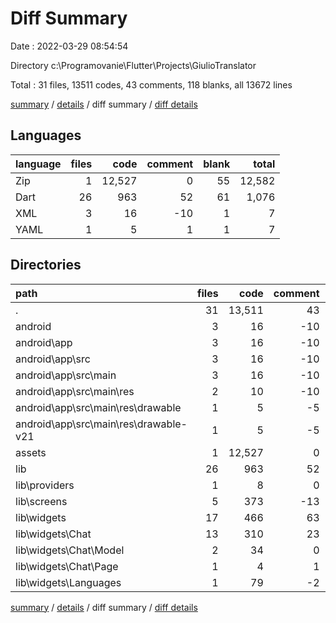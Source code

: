 # Diff Summary

Date : 2022-03-29 08:54:54

Directory c:\Programovanie\Flutter\Projects\GiulioTranslator

Total : 31 files,  13511 codes, 43 comments, 118 blanks, all 13672 lines

[summary](results.md) / [details](details.md) / diff summary / [diff details](diff-details.md)

## Languages
| language | files | code | comment | blank | total |
| :--- | ---: | ---: | ---: | ---: | ---: |
| Zip | 1 | 12,527 | 0 | 55 | 12,582 |
| Dart | 26 | 963 | 52 | 61 | 1,076 |
| XML | 3 | 16 | -10 | 1 | 7 |
| YAML | 1 | 5 | 1 | 1 | 7 |

## Directories
| path | files | code | comment | blank | total |
| :--- | ---: | ---: | ---: | ---: | ---: |
| . | 31 | 13,511 | 43 | 118 | 13,672 |
| android | 3 | 16 | -10 | 1 | 7 |
| android\app | 3 | 16 | -10 | 1 | 7 |
| android\app\src | 3 | 16 | -10 | 1 | 7 |
| android\app\src\main | 3 | 16 | -10 | 1 | 7 |
| android\app\src\main\res | 2 | 10 | -10 | 0 | 0 |
| android\app\src\main\res\drawable | 1 | 5 | -5 | 0 | 0 |
| android\app\src\main\res\drawable-v21 | 1 | 5 | -5 | 0 | 0 |
| assets | 1 | 12,527 | 0 | 55 | 12,582 |
| lib | 26 | 963 | 52 | 61 | 1,076 |
| lib\providers | 1 | 8 | 0 | 1 | 9 |
| lib\screens | 5 | 373 | -13 | 9 | 369 |
| lib\widgets | 17 | 466 | 63 | 40 | 569 |
| lib\widgets\Chat | 13 | 310 | 23 | 33 | 366 |
| lib\widgets\Chat\Model | 2 | 34 | 0 | 5 | 39 |
| lib\widgets\Chat\Page | 1 | 4 | 1 | -1 | 4 |
| lib\widgets\Languages | 1 | 79 | -2 | 3 | 80 |

[summary](results.md) / [details](details.md) / diff summary / [diff details](diff-details.md)